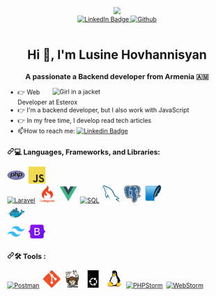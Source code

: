 <div id="user-content-header" align="center" dir="auto">
    <animated-image data-catalyst="" style="width: 100px;">
        <a target="_blank" rel="noopener noreferrer nofollow"
href="https://camo.githubusercontent.com/14a8f991cf62d5ae4d458b688752d171303b1cabad59c5b9c17e13e2e01d3846/68747470733a2f2f6d656469612e67697068792e636f6d2f6d656469612f6a75756139693263326641304149703269712f67697068792e676966"
           data-target="animated-image.originalLink">
            <img
                src="https://www.simplilearn.com/ice9/free_resources_article_thumb/full_stack_banner.jpg"
                data-canonical-src="https://media.giphy.com/media/juua9i2c2fA0AIp2iq/giphy.gif"
                style="max-width: 100%; display: inline-block;" data-target="animated-image.originalImage">
        </a>
    </animated-image>
    <div id="user-content-badges" dir="auto">
        <a href="https://www.linkedin.com/in/lusine-hovhannisyan-b74b511a1/" rel="nofollow">
            <img
                src="https://camo.githubusercontent.com/e0278098417dddf9727cfee70a5eb84af38a20705b3bded56cf91cb5feb29d7d/68747470733a2f2f696d672e736869656c64732e696f2f62616467652f4c696e6b6564496e2d626c75653f7374796c653d666f722d7468652d6261646765266c6f676f3d6c696e6b6564696e266c6f676f436f6c6f723d7768697465"
                alt="LinkedIn Badge"
                data-canonical-src="https://img.shields.io/badge/LinkedIn-blue?style=for-the-badge&amp;logo=linkedin&amp;logoColor=white"
                style="max-width: 100%;">
        </a>
        <a href="https://github.com/lus860/LusineHovhannisyan">
            <img
                src="https://camo.githubusercontent.com/4d4683155901b35cfc6b69a31f07d1e8f77b9f6d30c80c9fdb56160dfa0fa835/68747470733a2f2f696d672e736869656c64732e696f2f62616467652f4769746875622d677261793f7374796c653d666f722d7468652d6261646765266c6f676f3d676974687562266c6f676f436f6c6f723d7768697465"
                alt="Github"
                data-canonical-src="https://img.shields.io/badge/Github-gray?style=for-the-badge&amp;logo=github&amp;logoColor=white"
                style="max-width: 100%;">
        </a>
    </div>
    <div id="user-content-badges" dir="auto">
        <a target="_blank" rel="noopener noreferrer nofollow"
           href="https://camo.githubusercontent.com/e165098ba84fa1b14e21a68f5c13280a06066a4869991fc889c2c848ae4077cc/68747470733a2f2f6b6f6d617265762e636f6d2f67687076632f3f757365726e616d653d686f7668616e6e697379616e6e6172696e65267374796c653d666c61742d73717561726526636f6c6f723d626c7565"><img
                src="https://camo.githubusercontent.com/e165098ba84fa1b14e21a68f5c13280a06066a4869991fc889c2c848ae4077cc/68747470733a2f2f6b6f6d617265762e636f6d2f67687076632f3f757365726e616d653d686f7668616e6e697379616e6e6172696e65267374796c653d666c61742d73717561726526636f6c6f723d626c7565"
                alt=""
                data-canonical-src="https://komarev.com/ghpvc/?username=hovhannisyannarine&amp;style=flat-square&amp;color=blue"
                style="max-width: 100%;"></a>
    </div>
</div>
<h1 align="center">Hi 👋, I'm Lusine Hovhannisyan</h1>
<h3 align="center">A passionate a Backend developer from Armenia 🇦🇲 </h3>
<img src="https://static.swissdevjobs.ch/pictures/software-developer-germany.svg" align="right" alt="Girl in a jacket"
     width="400">
<ul dir="auto" align="left">
<li>👉 Web Developer at Esterox</li>
<li>👉 I'm a backend developer, but I also work with JavaScript</li>
<li>👉 In my free time, I develop read tech articles </li>
<li>📫How to reach me: <a href="https://www.linkedin.com/in/lusine-hovhannisyan-b74b511a1/" rel="nofollow"><img src="https://camo.githubusercontent.com/64514a415af03a0f7958012ed1893f4519da9dc16aa32cb5d9c55240d7b8c945/68747470733a2f2f696d672e736869656c64732e696f2f62616467652f4c696e6b6564696e2d626c75653f7374796c653d666c6174266c6f676f3d4c696e6b6564696e266c6f676f436f6c6f723d7768697465" alt="Linkedin Badge" data-canonical-src="https://img.shields.io/badge/Linkedin-blue?style=flat&amp;logo=Linkedin&amp;logoColor=white" style="max-width: 100%;"></a></li>
</ul>
<h3 dir="auto" align="left"><a id="user-content-computer-languages-frameworks-and-libraries" class="anchor" aria-hidden="true" tabindex="-1" href="#computer-languages-frameworks-and-libraries"><svg class="octicon octicon-link" viewBox="0 0 16 16" version="1.1" width="16" height="16" aria-hidden="true"><path d="m7.775 3.275 1.25-1.25a3.5 3.5 0 1 1 4.95 4.95l-2.5 2.5a3.5 3.5 0 0 1-4.95 0 .751.751 0 0 1 .018-1.042.751.751 0 0 1 1.042-.018 1.998 1.998 0 0 0 2.83 0l2.5-2.5a2.002 2.002 0 0 0-2.83-2.83l-1.25 1.25a.751.751 0 0 1-1.042-.018.751.751 0 0 1-.018-1.042Zm-4.69 9.64a1.998 1.998 0 0 0 2.83 0l1.25-1.25a.751.751 0 0 1 1.042.018.751.751 0 0 1 .018 1.042l-1.25 1.25a3.5 3.5 0 1 1-4.95-4.95l2.5-2.5a3.5 3.5 0 0 1 4.95 0 .751.751 0 0 1-.018 1.042.751.751 0 0 1-1.042.018 1.998 1.998 0 0 0-2.83 0l-2.5 2.5a1.998 1.998 0 0 0 0 2.83Z"></path></svg></a>💻 Languages, Frameworks, and Libraries:</h3>
<div dir="auto" align="left">
    <div dir="auto">
        <a target="_blank" rel="noopener noreferrer" href="https://github.com/devicons/devicon/blob/master/icons/php/php-original.svg"><img src="https://github.com/devicons/devicon/raw/master/icons/php/php-original.svg" title="PHP" alt="PHP" width="40" height="40" style="max-width: 100%;"></a>&nbsp;
        <a target="_blank" rel="noopener noreferrer" href="https://github.com/devicons/devicon/blob/master/icons/javascript/javascript-original.svg"><img src="https://github.com/devicons/devicon/raw/master/icons/javascript/javascript-original.svg" title="Javascript" alt="Javascript" width="40" height="40" style="max-width: 100%;"></a>&nbsp;
    </div>
    <div dir="auto">
        <a target="_blank" rel="noopener noreferrer nofollow" href="https://camo.githubusercontent.com/0ad73a7f064c4ea198d67337de52f977c5aec209407235892c2df5321654135a/68747470733a2f2f75706c6f61642e77696b696d656469612e6f72672f77696b6970656469612f636f6d6d6f6e732f7468756d622f392f39612f4c61726176656c2e7376672f3139363970782d4c61726176656c2e7376672e706e67"><img src="https://camo.githubusercontent.com/0ad73a7f064c4ea198d67337de52f977c5aec209407235892c2df5321654135a/68747470733a2f2f75706c6f61642e77696b696d656469612e6f72672f77696b6970656469612f636f6d6d6f6e732f7468756d622f392f39612f4c61726176656c2e7376672f3139363970782d4c61726176656c2e7376672e706e67" title="Laravel" alt="Laravel" width="40" height="40" data-canonical-src="https://upload.wikimedia.org/wikipedia/commons/thumb/9/9a/Laravel.svg/1969px-Laravel.svg.png" style="max-width: 100%;"></a>&nbsp;
        <a target="_blank" rel="noopener noreferrer" href="https://github.com/devicons/devicon/blob/master/icons/codeigniter/codeigniter-plain-wordmark.svg"><img src="https://github.com/devicons/devicon/raw/master/icons/codeigniter/codeigniter-plain-wordmark.svg" title="Codeigniter" alt="Codeigniter" width="40" height="40" style="max-width: 100%;"></a>&nbsp;
        <a target="_blank" rel="noopener noreferrer" href="https://github.com/devicons/devicon/blob/master/icons/vuejs/vuejs-original.svg"><img src="https://github.com/devicons/devicon/raw/master/icons/vuejs/vuejs-original.svg" title="Vue" alt="Vue" width="40" height="40" style="max-width: 100%;"></a>&nbsp;
        <a target="_blank" rel="noopener noreferrer nofollow" href="https://camo.githubusercontent.com/265b1fde7a397559e4a0b5ddf89e19336a3ac5a7082d58ee8772bf10fdb52909/68747470733a2f2f7777772e6e696365706e672e636f6d2f706e672f66756c6c2f3230372d323037333534375f73716c2d7365727665722d69636f6e2d706e672d32392d7472616e73706172656e742d6261636b67726f756e642d64617461626173652e706e67"><img src="https://camo.githubusercontent.com/265b1fde7a397559e4a0b5ddf89e19336a3ac5a7082d58ee8772bf10fdb52909/68747470733a2f2f7777772e6e696365706e672e636f6d2f706e672f66756c6c2f3230372d323037333534375f73716c2d7365727665722d69636f6e2d706e672d32392d7472616e73706172656e742d6261636b67726f756e642d64617461626173652e706e67" title="SQL" alt="SQL" width="40" height="40" data-canonical-src="https://www.nicepng.com/png/full/207-2073547_sql-server-icon-png-29-transparent-background-database.png" style="max-width: 100%;"></a>&nbsp;
        <a target="_blank" rel="noopener noreferrer" href="https://github.com/devicons/devicon/blob/master/icons/mysql/mysql-original.svg"><img src="https://github.com/devicons/devicon/raw/master/icons/mysql/mysql-original.svg" title="MySQL" alt="MySQL" width="40" height="40" style="max-width: 100%;"></a>&nbsp;
        <a target="_blank" rel="noopener noreferrer" href="https://github.com/devicons/devicon/blob/master/icons/postgresql/postgresql-original.svg"><img src="https://github.com/devicons/devicon/raw/master/icons/postgresql/postgresql-original.svg" title="PostgreSQL" alt="PostgreSQL" width="40" height="40" style="max-width: 100%;"></a>&nbsp;
        <a target="_blank" rel="noopener noreferrer" href="https://github.com/devicons/devicon/blob/master/icons/sqlite/sqlite-original.svg"><img src="https://github.com/devicons/devicon/raw/master/icons/sqlite/sqlite-original.svg" title="SQLite" alt="SQLite" width="40" height="40" style="max-width: 100%;"></a>&nbsp;
    </div>
    <div dir="auto">
        <a target="_blank" rel="noopener noreferrer" href="https://github.com/devicons/devicon/blob/master/icons/docker/docker-original.svg"><img src="https://github.com/devicons/devicon/raw/master/icons/docker/docker-original.svg" title="Docker" alt="Docker" width="40" height="40" style="max-width: 100%;"></a>&nbsp;
    </div>
    <div dir="auto">
        <a target="_blank" rel="noopener noreferrer" href="https://github.com/devicons/devicon/blob/master/icons/tailwindcss/tailwindcss-plain.svg"><img src="https://github.com/devicons/devicon/raw/master/icons/tailwindcss/tailwindcss-plain.svg" title="Tailwind" alt="Tailwind" width="40" height="40" style="max-width: 100%;"></a>&nbsp;
        <a target="_blank" rel="noopener noreferrer" href="https://github.com/devicons/devicon/blob/master/icons/bootstrap/bootstrap-original.svg"><img src="https://github.com/devicons/devicon/raw/master/icons/bootstrap/bootstrap-original.svg" title="Bootstrap" alt="Bootstrap" width="40" height="40" style="max-width: 100%;"></a>&nbsp;
    </div>
</div>
<h3 dir="auto" align="left"><a id="user-content-️-tools-" class="anchor" aria-hidden="true" tabindex="-1" href="#️-tools-"><svg class="octicon octicon-link" viewBox="0 0 16 16" version="1.1" width="16" height="16" aria-hidden="true"><path d="m7.775 3.275 1.25-1.25a3.5 3.5 0 1 1 4.95 4.95l-2.5 2.5a3.5 3.5 0 0 1-4.95 0 .751.751 0 0 1 .018-1.042.751.751 0 0 1 1.042-.018 1.998 1.998 0 0 0 2.83 0l2.5-2.5a2.002 2.002 0 0 0-2.83-2.83l-1.25 1.25a.751.751 0 0 1-1.042-.018.751.751 0 0 1-.018-1.042Zm-4.69 9.64a1.998 1.998 0 0 0 2.83 0l1.25-1.25a.751.751 0 0 1 1.042.018.751.751 0 0 1 .018 1.042l-1.25 1.25a3.5 3.5 0 1 1-4.95-4.95l2.5-2.5a3.5 3.5 0 0 1 4.95 0 .751.751 0 0 1-.018 1.042.751.751 0 0 1-1.042.018 1.998 1.998 0 0 0-2.83 0l-2.5 2.5a1.998 1.998 0 0 0 0 2.83Z"></path></svg></a>🛠️ Tools :</h3>
<div dir="auto" align="left">
    <div dir="auto">
        <a target="_blank" rel="noopener noreferrer nofollow" href="https://camo.githubusercontent.com/9f1ca3b98fb55939fd8e45b6299cc9dfee7163ec9f663fd6f43fc5cfda3c118f/68747470733a2f2f7777772e7376677265706f2e636f6d2f646f776e6c6f61642f3335343230322f706f73746d616e2d69636f6e2e737667"><img src="https://camo.githubusercontent.com/9f1ca3b98fb55939fd8e45b6299cc9dfee7163ec9f663fd6f43fc5cfda3c118f/68747470733a2f2f7777772e7376677265706f2e636f6d2f646f776e6c6f61642f3335343230322f706f73746d616e2d69636f6e2e737667" title="Postman" alt="Postman" width="40" height="40" data-canonical-src="https://www.svgrepo.com/download/354202/postman-icon.svg" style="max-width: 100%;"></a>&nbsp;
        <a target="_blank" rel="noopener noreferrer" href="https://github.com/devicons/devicon/blob/master/icons/git/git-original.svg"><img src="https://github.com/devicons/devicon/raw/master/icons/git/git-original.svg" title="Git" alt="Git" width="40" height="40" style="max-width: 100%;"></a>&nbsp;
        <a target="_blank" rel="noopener noreferrer" href="https://github.com/devicons/devicon/blob/master/icons/composer/composer-original.svg"><img src="https://github.com/devicons/devicon/raw/master/icons/composer/composer-original.svg" title="Composer" alt="Composer" width="40" height="40" style="max-width: 100%;"></a>&nbsp;
        <a target="_blank" rel="noopener noreferrer" href="https://github.com/devicons/devicon/blob/master/icons/ubuntu/ubuntu-plain.svg"><img src="https://github.com/devicons/devicon/raw/master/icons/ubuntu/ubuntu-plain.svg" title="Ubuntu" alt="Ubuntu" width="40" height="40" style="max-width: 100%;"></a>&nbsp;
        <a target="_blank" rel="noopener noreferrer" href="https://github.com/devicons/devicon/blob/master/icons/linux/linux-original.svg"><img src="https://github.com/devicons/devicon/raw/master/icons/linux/linux-original.svg" title="Linux" alt="Linux" width="40" height="40" style="max-width: 100%;"></a>&nbsp;
        <a target="_blank" rel="noopener noreferrer nofollow" href="https://camo.githubusercontent.com/c645baba057855e27ff4ca22dd3d65135573f177dc9a15ee829fb0e2dfb32e3e/68747470733a2f2f7365656b6c6f676f2e636f6d2f696d616765732f502f70687073746f726d2d6c6f676f2d323230423633334344412d7365656b6c6f676f2e636f6d2e706e67"><img src="https://camo.githubusercontent.com/c645baba057855e27ff4ca22dd3d65135573f177dc9a15ee829fb0e2dfb32e3e/68747470733a2f2f7365656b6c6f676f2e636f6d2f696d616765732f502f70687073746f726d2d6c6f676f2d323230423633334344412d7365656b6c6f676f2e636f6d2e706e67" title="PHPStorm" alt="PHPStorm" width="40" height="40" data-canonical-src="https://seeklogo.com/images/P/phpstorm-logo-220B633CDA-seeklogo.com.png" style="max-width: 100%;"></a>&nbsp;
        <a target="_blank" rel="noopener noreferrer nofollow" href="https://camo.githubusercontent.com/e48ce963bb4644c9df2f0fcf26b1c3939cf132608d481d9476474c10225959eb/68747470733a2f2f7365656b6c6f676f2e636f6d2f696d616765732f572f77656273746f726d2d6c6f676f2d363931453734394632312d7365656b6c6f676f2e636f6d2e706e67"><img src="https://camo.githubusercontent.com/e48ce963bb4644c9df2f0fcf26b1c3939cf132608d481d9476474c10225959eb/68747470733a2f2f7365656b6c6f676f2e636f6d2f696d616765732f572f77656273746f726d2d6c6f676f2d363931453734394632312d7365656b6c6f676f2e636f6d2e706e67" title="WebStorm" alt="WebStorm" width="40" height="40" data-canonical-src="https://seeklogo.com/images/W/webstorm-logo-691E749F21-seeklogo.com.png" style="max-width: 100%;"></a>&nbsp;
    </div>
</div>
